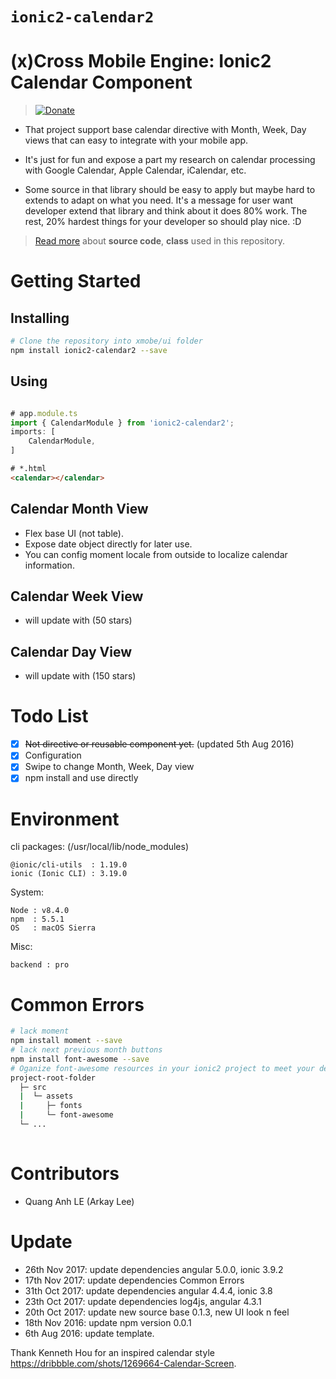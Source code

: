 # `ionic2-calendar2` 
# (x)Cross Mobile Engine: Ionic2 Calendar Component

> [![Donate](https://www.paypalobjects.com/en_US/i/btn/btn_donate_LG.gif)](https://www.paypal.com/cgi-bin/webscr?cmd=_donations&business=quanganh%40aiti%2ecom%2evn&lc=VN&item_name=Ionic2%20Calendar&item_number=ionic2calendar&no_note=0&currency_code=USD&bn=PP%2dDonationsBF%3abtn_donateCC_LG%2egif%3aNonHostedGuest)

- That project support base calendar directive with Month, Week, Day views that can easy to integrate with your mobile app.

- It's just for fun and expose a part my research on calendar processing with Google Calendar, Apple Calendar, iCalendar, etc.

- Some source in that library should be easy to apply but maybe hard to extends to adapt on what you need. It's a message for user want developer extend that library and think about it does 80% work. The rest, 20% hardest things for your developer so should play nice. :D 

> [Read more](https://quanganh206.github.io/ionic2-calendar/) about **source code**, **class** used in this repository.

# Getting Started

## Installing
```bash
# Clone the repository into xmobe/ui folder
npm install ionic2-calendar2 --save
```

## Using
```typescript

# app.module.ts
import { CalendarModule } from 'ionic2-calendar2';
imports: [
    CalendarModule,
]
```

```html
# *.html
<calendar></calendar>
```

## Calendar Month View 
- Flex base UI (not table).
- Expose date object directly for later use.
- You can config moment locale from outside to localize calendar information.

## Calendar Week View
- will update with (50 stars)

## Calendar Day View 
- will update with (150 stars)

# Todo List
- [x] ~~Not directive or reusable component yet.~~ (updated 5th Aug 2016)
- [x] Configuration
- [x] Swipe to change Month, Week, Day view
- [x] npm install and use directly  

# Environment
cli packages: (/usr/local/lib/node_modules)

    @ionic/cli-utils  : 1.19.0
    ionic (Ionic CLI) : 3.19.0

System:

    Node : v8.4.0
    npm  : 5.5.1 
    OS   : macOS Sierra

Misc:

    backend : pro

# Common Errors
```bash
# lack moment
npm install moment --save
# lack next previous month buttons
npm install font-awesome --save
# Oganize font-awesome resources in your ionic2 project to meet your desire.
project-root-folder
  ├─ src                         
  |  └─ assets                   
  |     ├─ fonts    
  |     └─ font-awesome              
  └─ ...
       
```


# Contributors
- Quang Anh LE (Arkay Lee)

# Update 
- 26th Nov 2017:    update dependencies angular 5.0.0, ionic 3.9.2
- 17th Nov 2017:    update dependencies Common Errors
- 31th Oct 2017:    update dependencies angular 4.4.4, ionic 3.8
- 23th Oct 2017:    update dependencies log4js, angular 4.3.1
- 20th Oct 2017:    update new source base 0.1.3, new UI look n feel
- 18th Nov 2016:    update npm version 0.0.1
- 6th Aug 2016:     update template. 

Thank Kenneth Hou for an inspired calendar style https://dribbble.com/shots/1269664-Calendar-Screen.